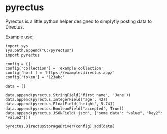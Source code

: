 # pyrectus

Pyrectus is a little python helper designed to simplyfly posting data to Directus.

Example use:

    import sys
    sys.path.append("C:/pyrectus")
    import pyrectus

    config = {}
    config['collection'] = 'example collection'
    config['host'] = 'https://example.directus.app/'
    config['token'] = '123abc'

    data = []

    data.append(pyrectus.StringField('first name', 'Jane'))
    data.append(pyrectus.IntegerField('age', 42))
    data.append(pyrectus.FloatField('height', 5.74))
    data.append(pyrectus.BooleanField('accepted', True))
    data.append(pyrectus.JSONField('json', {"some data": "value", "key2": "value2"}))

    pyrectus.DirectusStorageDriver(config).add(data)
